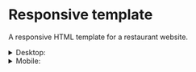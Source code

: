 # Responsive template

A responsive HTML template for a restaurant website.

<details>
<summary>Desktop:</summary>
<img src="repo_images/desktop.png"/>
</details>

<details>
<summary>Mobile:</summary>
<img src="repo_images/mobile.png"/>
</details>
